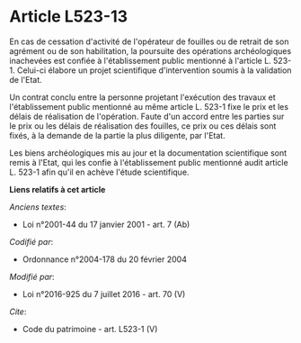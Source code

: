 # Article L523-13

En cas de cessation d'activité de l'opérateur de fouilles ou de retrait de son agrément ou de son habilitation, la poursuite
des opérations archéologiques inachevées est confiée à l'établissement public mentionné à l'article L. 523-1. Celui-ci
élabore un projet scientifique d'intervention soumis à la validation de l'Etat.

Un contrat conclu entre la personne projetant l'exécution des travaux et l'établissement public mentionné au même article L.
523-1 fixe le prix et les délais de réalisation de l'opération. Faute d'un accord entre les parties sur le prix ou les délais
de réalisation des fouilles, ce prix ou ces délais sont fixés, à la demande de la partie la plus diligente, par l'Etat.

Les biens archéologiques mis au jour et la documentation scientifique sont remis à l'Etat, qui les confie à l'établissement
public mentionné audit article L. 523-1 afin qu'il en achève l'étude scientifique.

**Liens relatifs à cet article**

_Anciens textes_:

  - Loi n°2001-44 du 17 janvier 2001 - art. 7 (Ab)

_Codifié par_:

  - Ordonnance n°2004-178 du 20 février 2004

_Modifié par_:

  - Loi n°2016-925 du 7 juillet 2016 - art. 70 (V)

_Cite_:

  - Code du patrimoine - art. L523-1 (V)
